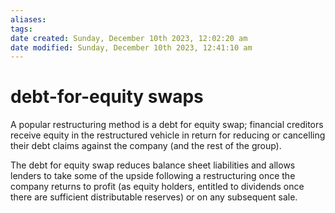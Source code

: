 ```yaml
---
aliases: 
tags: 
date created: Sunday, December 10th 2023, 12:02:20 am
date modified: Sunday, December 10th 2023, 12:41:10 am
---
```


# debt-for-equity swaps

		   

A popular restructuring method is a debt for equity swap; financial creditors receive equity in the restructured vehicle in return for reducing or cancelling their debt claims against the company (and the rest of the group).

The debt for equity swap reduces balance sheet liabilities and allows lenders to take some of the upside following a restructuring once the company returns to profit (as equity holders, entitled to dividends once there are sufficient distributable reserves) or on any subsequent sale.
